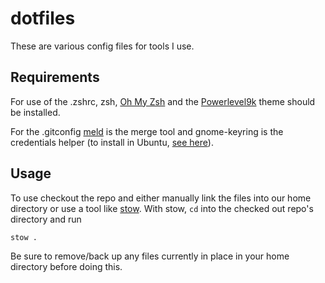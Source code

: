 # dotfiles
These are various config files for tools I use.

## Requirements

For use of the .zshrc, zsh, [Oh My Zsh](http://ohmyz.sh/) and the [Powerlevel9k](https://github.com/bhilburn/powerlevel9k) theme should be installed.

For the .gitconfig [meld](http://meldmerge.org/) is the merge tool and gnome-keyring is the credentials helper (to install in Ubuntu, [see here](https://gist.github.com/keirlawson/0e3ac20728f9a0535eec)).

## Usage

To use checkout the repo and either manually link the files into our home directory or use a tool like [stow](https://www.gnu.org/software/stow/).  With stow, `cd` into the checked out repo's directory and run

```
stow .
```

Be sure to remove/back up any files currently in place in your home directory before doing this.
